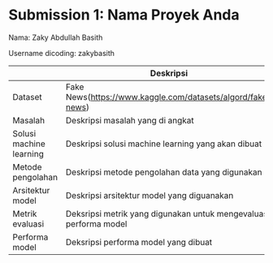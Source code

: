 # Submission 1: Nama Proyek Anda
Nama: Zaky Abdullah Basith

Username dicoding: zakybasith

| | Deskripsi |
| ----------- | ----------- |
| Dataset | Fake News(https://www.kaggle.com/datasets/algord/fake-news) |
| Masalah | Deskripsi masalah yang di angkat |
| Solusi machine learning | Deskripsi solusi machine learning yang akan dibuat |
| Metode pengolahan | Deskripsi metode pengolahan data yang digunakan |
| Arsitektur model | Deskripsi arsitektur model yang diguanakan |
| Metrik evaluasi | Deksripsi metrik yang digunakan untuk mengevaluasi performa model |
| Performa model | Deksripsi performa model yang dibuat |